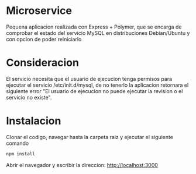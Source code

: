 # Microservice
Pequena aplicacion realizada con Express + Polymer, que se encarga de comprobar el estado del servicio MySQL en distribuciones Debian/Ubuntu y con opcion de poder reiniciarlo

# Consideracion
El servicio necesita que el usuario de ejecucion tenga permisos para ejecutar el servicio /etc/init.d/mysql, de no tenerlo la aplicacion retornara el siguiente error "El usuario de ejecucion no puede ejecutar la revision o el servicio no existe".

# Instalacion
Clonar el codigo, navegar hasta la carpeta raiz y ejecutar el siguiente comando
```bash
npm install
```
Abrir el navegador y escribir la direccion:
[http://localhost:3000](http://localhost:3000)

